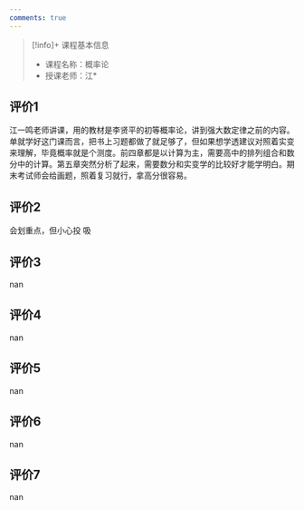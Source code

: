 ```yaml
---
comments: true
---
```


>[!info]+ 课程基本信息
>
> - 课程名称：概率论
> - 授课老师：江*

## 评价1

江一鸣老师讲课，用的教材是李贤平的初等概率论，讲到强大数定律之前的内容。单就学好这门课而言，把书上习题都做了就足够了，但如果想学透建议对照着实变来理解，毕竟概率就是个测度。前四章都是以计算为主，需要高中的排列组合和数分中的计算。第五章突然分析了起来，需要数分和实变学的比较好才能学明白。期末考试师会给画题，照着复习就行，拿高分很容易。
## 评价2

会划重点，但小心投 吸
## 评价3

nan
## 评价4

nan
## 评价5

nan
## 评价6

nan
## 评价7

nan

